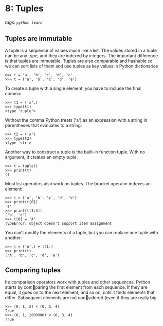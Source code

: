 # 8: Tuples
###### tags: `python learn`

##  Tuples are immutable
A tuple is a sequence of values much like a list. The values stored in a tuple can be any type, and they are indexed by integers. The important difference is that tuples are
immutable. Tuples are also comparable and hashable so we can sort lists of them and use tuples as key values in Python dictionaries

```python=
>>> t = 'a', 'b', 'c', 'd', 'e'
>>> t = ('a', 'b', 'c', 'd', 'e')
```

To create a tuple with a single element, you have to include the final comma:
```python=
>>> t1 = ('a',)
>>> type(t1)
<type 'tuple'>
```

Without the comma Python treats ('a') as an expression with a string in parentheses that evaluates to a string:
```python=
>>> t2 = ('a')
>>> type(t2)
<type 'str'>
```

Another way to construct a tuple is the built-in function tuple. With no argument, it creates an empty tuple:
```python=
>>> t = tuple()
>>> print(t)
()
```

Most list operators also work on tuples. The bracket operator indexes an element:
```python=
>>> t = ('a', 'b', 'c', 'd', 'e')
>>> print(t[0])
'a'
>>> print(t[1:3])
('b', 'c')
>>> t[0] = 'A'
TypeError: object doesn't support item assignment
```
You can’t modify the elements of a tuple, but you can replace one tuple with another:
```python=
>>> t = ('A',) + t[1:]
>>> print(t)
('A', 'b', 'c', 'd', 'e')
```

## Comparing tuples
he comparison operators work with tuples and other sequences. Python starts by comparing the first element from each sequence. If they are equal, it goes on to the next element, and so on, until it finds elements that differ. Subsequent elements are not considered (even if they are really big.

```python=
>>> (0, 1, 2) < (0, 3, 4)
True
>>> (0, 1, 2000000) < (0, 3, 4)
True
```

